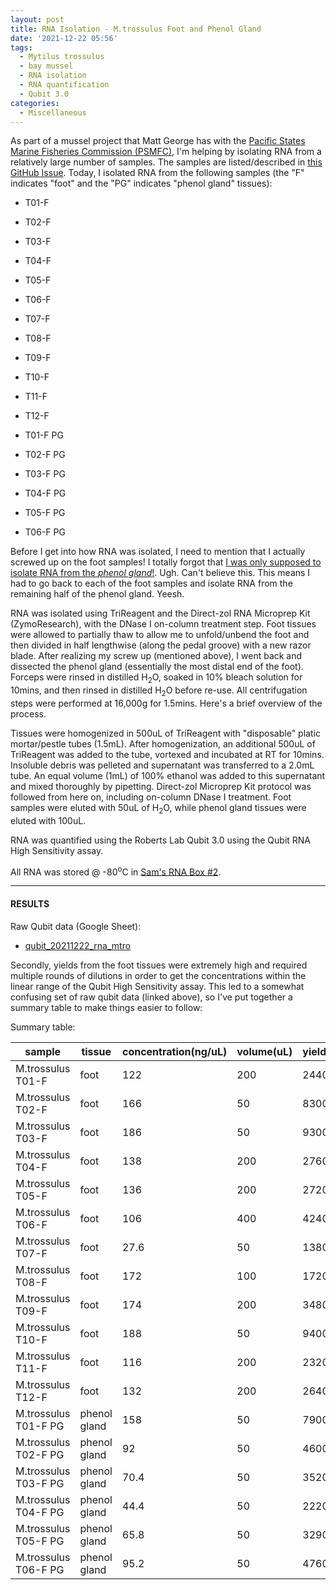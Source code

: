 ```yaml
---
layout: post
title: RNA Isolation - M.trossulus Foot and Phenol Gland
date: '2021-12-22 05:56'
tags: 
  - Mytilus trossulus
  - bay mussel
  - RNA isolation
  - RNA quantification
  - Qubit 3.0
categories: 
  - Miscellaneous
---
```

As part of a mussel project that Matt George has with the [Pacific States Marine Fisheries Commission (PSMFC)](https://www.psmfc.org/), I'm helping by isolating RNA from a relatively large number of samples. The samples are listed/described in [this GitHub Issue](https://github.com/RobertsLab/resources/issues/1352). Today, I isolated RNA from the following samples (the "F" indicates "foot" and the "PG" indicates "phenol gland" tissues):

- T01-F

- T02-F

- T03-F

- T04-F

- T05-F

- T06-F

- T07-F

- T08-F

- T09-F

- T10-F

- T11-F

- T12-F

- T01-F PG

- T02-F PG

- T03-F PG

- T04-F PG

- T05-F PG

- T06-F PG

Before I get into how RNA was isolated, I need to mention that I actually screwed up on the foot samples! I totally forgot that [I was only supposed to isolate RNA from the _phenol gland_!](https://github.com/RobertsLab/resources/issues/1352). Ugh. Can't believe this. This means I had to go back to each of the foot samples and isolate RNA from the remaining half of the phenol gland. Yeesh.

RNA was isolated using TriReagent and the Direct-zol RNA Microprep Kit (ZymoResearch), with the DNase I on-column treatment step. Foot tissues were allowed to partially thaw to allow me to unfold/unbend the foot and then divided in half lengthwise (along the pedal groove) with a new razor blade. After realizing my screw up (mentioned above), I went back and dissected the phenol gland (essentially the most distal end of the foot). Forceps were rinsed in distilled H<sub>2</sub>O, soaked in 10% bleach solution for 10mins, and then rinsed in distilled H<sub>2</sub>O before re-use. All centrifugation steps were performed at 16,000g for 1.5mins. Here's a brief overview of the process.

Tissues were homogenized in 500uL of TriReagent with "disposable" platic mortar/pestle tubes (1.5mL). After homogenization, an additional 500uL of TriReagent was added to the tube, vortexed and incubated at RT for 10mins. Insoluble debris was pelleted and supernatant was transferred to a 2.0mL tube. An equal volume (1mL) of 100% ethanol was added to this supernatant and mixed thoroughly by pipetting. Direct-zol Microprep Kit protocol was followed from here on, including on-column DNase I treatment. Foot samples were eluted with 50uL of H<sub>2</sub>O, while phenol gland tissues were eluted with 100uL.

RNA was quantified using the Roberts Lab Qubit 3.0 using the Qubit RNA High Sensitivity assay.

All RNA was stored @ -80<sup>o</sup>C in [Sam's RNA Box #2](https://docs.google.com/spreadsheets/d/1jL9gOqtcHrm8JPUtZ5KShpX7_olFuci_5Gq7xqgZKIM/edit?usp=sharing).

---

#### RESULTS

Raw Qubit data (Google Sheet):

- [qubit_20211222_rna_mtro](https://docs.google.com/spreadsheets/d/1ge_0JnRNbKiFFEy-LIVvpjSzDS8wsE_ctyHV-3vmVFw/edit?usp=sharing)


Secondly, yields from the foot tissues were extremely high and required multiple rounds of dilutions in order to get the concentrations within the linear range of the Qubit High Sensitivity assay. This led to a somewhat confusing set of raw qubit data (linked above), so I've put together a summary table to make things easier to follow:

Summary table:

| sample               | tissue       | concentration(ng/uL) | volume(uL) | yield(ng) |
|----------------------|--------------|----------------------|------------|-----------|
| M.trossulus T01-F    | foot         | 122                  | 200        | 24400     |
| M.trossulus T02-F    | foot         | 166                  | 50         | 8300      |
| M.trossulus T03-F    | foot         | 186                  | 50         | 9300      |
| M.trossulus T04-F    | foot         | 138                  | 200        | 27600     |
| M.trossulus T05-F    | foot         | 136                  | 200        | 27200     |
| M.trossulus T06-F    | foot         | 106                  | 400        | 42400     |
| M.trossulus T07-F    | foot         | 27.6                 | 50         | 1380      |
| M.trossulus T08-F    | foot         | 172                  | 100        | 17200     |
| M.trossulus T09-F    | foot         | 174                  | 200        | 34800     |
| M.trossulus T10-F    | foot         | 188                  | 50         | 9400      |
| M.trossulus T11-F    | foot         | 116                  | 200        | 23200     |
| M.trossulus T12-F    | foot         | 132                  | 200        | 26400     |
| M.trossulus T01-F PG | phenol gland | 158                  | 50         | 7900      |
| M.trossulus T02-F PG | phenol gland | 92                   | 50         | 4600      |
| M.trossulus T03-F PG | phenol gland | 70.4                 | 50         | 3520      |
| M.trossulus T04-F PG | phenol gland | 44.4                 | 50         | 2220      |
| M.trossulus T05-F PG | phenol gland | 65.8                 | 50         | 3290      |
| M.trossulus T06-F PG | phenol gland | 95.2                 | 50         | 4760      |

